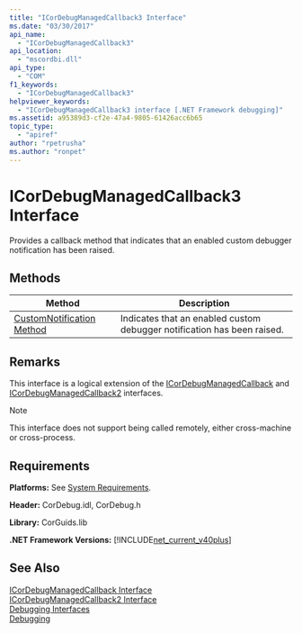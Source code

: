 ```yaml
---
title: "ICorDebugManagedCallback3 Interface"
ms.date: "03/30/2017"
api_name: 
  - "ICorDebugManagedCallback3"
api_location: 
  - "mscordbi.dll"
api_type: 
  - "COM"
f1_keywords: 
  - "ICorDebugManagedCallback3"
helpviewer_keywords: 
  - "ICorDebugManagedCallback3 interface [.NET Framework debugging]"
ms.assetid: a95389d3-cf2e-47a4-9805-61426acc6b65
topic_type: 
  - "apiref"
author: "rpetrusha"
ms.author: "ronpet"
---
```

# ICorDebugManagedCallback3 Interface
Provides a callback method that indicates that an enabled custom debugger notification has been raised.  
  
## Methods  
  
|Method|Description|  
|------------|-----------------|  
|[CustomNotification Method](../../../../docs/framework/unmanaged-api/debugging/icordebugmanagedcallback3-customnotification-method.md)|Indicates that an enabled custom debugger notification has been raised.|  
  
## Remarks  
 This interface is a logical extension of the [ICorDebugManagedCallback](../../../../docs/framework/unmanaged-api/debugging/icordebugmanagedcallback-interface.md) and [ICorDebugManagedCallback2](../../../../docs/framework/unmanaged-api/debugging/icordebugmanagedcallback2-interface.md) interfaces.  
  
> [!NOTE]
>  This interface does not support being called remotely, either cross-machine or cross-process.  
  
## Requirements  
 **Platforms:** See [System Requirements](../../../../docs/framework/get-started/system-requirements.md).  
  
 **Header:** CorDebug.idl, CorDebug.h  
  
 **Library:** CorGuids.lib  
  
 **.NET Framework Versions:** [!INCLUDE[net_current_v40plus](../../../../includes/net-current-v40plus-md.md)]  
  
## See Also  
 [ICorDebugManagedCallback Interface](../../../../docs/framework/unmanaged-api/debugging/icordebugmanagedcallback-interface.md)  
 [ICorDebugManagedCallback2 Interface](../../../../docs/framework/unmanaged-api/debugging/icordebugmanagedcallback2-interface.md)  
 [Debugging Interfaces](../../../../docs/framework/unmanaged-api/debugging/debugging-interfaces.md)  
 [Debugging](../../../../docs/framework/unmanaged-api/debugging/index.md)
